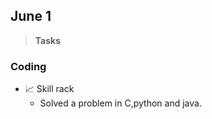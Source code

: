 ## June 1 ##
> **Tasks**
### Coding ###
- 📈 Skill rack
     - Solved a problem in C,python and java.